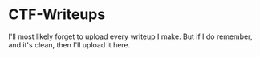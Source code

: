 # CTF-Writeups
I'll most likely forget to upload every writeup I make. But if I do remember, and it's clean, then I'll upload it here.
